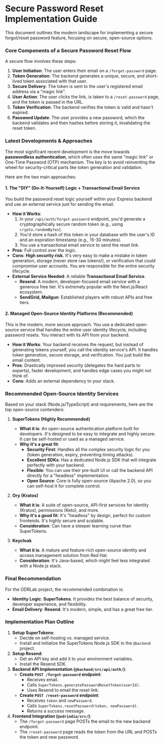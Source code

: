 # Secure Password Reset Implementation Guide

This document outlines the modern landscape for implementing a secure forgot/reset password feature, focusing on secure, open-source options.

### Core Components of a Secure Password Reset Flow

A secure flow involves these steps:
1.  **User Initiation**: The user enters their email on a `/forgot-password` page.
2.  **Token Generation**: The backend generates a unique, secure, and short-lived token associated with that user.
3.  **Secure Delivery**: The token is sent to the user's registered email address via a "magic link".
4.  **User Action**: The user clicks the link, is taken to a `/reset-password` page, and the token is passed in the URL.
5.  **Token Verification**: The backend verifies the token is valid and hasn't expired.
6.  **Password Update**: The user provides a new password, which the backend validates and then hashes before storing it, invalidating the reset token.

### Latest Developments & Approaches

The most significant recent development is the move towards **passwordless authentication**, which often uses the same "magic link" or One-Time Password (OTP) mechanism. The key is to avoid reinventing the wheel for security-critical parts like token generation and validation.

Here are the two main approaches:

#### 1. The "DIY" (Do-It-Yourself) Logic + Transactional Email Service

You build the password reset logic yourself within your Express backend and use an external service just for sending the email.

*   **How it Works**:
    1.  In your `/api/auth/forgot-password` endpoint, you'd generate a cryptographically secure random token (e.g., using `crypto.randomBytes`).
    2.  You'd store a hash of this token in your database with the user's ID and an expiration timestamp (e.g., 15-30 minutes).
    3.  You use a transactional email service to send the reset link.
*   **Pros**: Full control over the logic.
*   **Cons**: **High security risk.** It's very easy to make a mistake in token generation, storage (never store raw tokens!), or verification that could compromise user accounts. You are responsible for the entire security lifecycle.
*   **External Service Needed**: A reliable **Transactional Email Service**.
    *   **Resend**: A modern, developer-focused email service with a generous free tier. It's extremely popular with the Next.js/React ecosystem.
    *   **SendGrid, Mailgun**: Established players with robust APIs and free tiers.

#### 2. Managed Open-Source Identity Platforms (Recommended)

This is the modern, more secure approach. You use a dedicated open-source service that handles the entire user identity lifecycle, including password resets. You interact with its API from your backend.

*   **How it Works**: Your backend receives the request, but instead of generating tokens yourself, you call the identity service's API. It handles token generation, secure storage, and verification. You just build the email content.
*   **Pros**: Drastically improved security (delegates the hard parts to experts), faster development, and handles edge cases you might not think of.
*   **Cons**: Adds an external dependency to your stack.

### Recommended Open-Source Identity Services

Based on your stack (Node.js/TypeScript) and requirements, here are the top open-source contenders:

1.  **SuperTokens (Highly Recommended)**
    *   **What it is**: An open-source authentication platform built for developers. It's designed to be easy to integrate and highly secure. It can be self-hosted or used as a managed service.
    *   **Why it's a great fit**:
        *   **Security First**: Handles all the complex security logic for you (token generation, expiry, preventing timing attacks).
        *   **Excellent SDKs**: Has a dedicated Node.js SDK that will integrate perfectly with your backend.
        *   **Flexible**: You can use their pre-built UI or call the backend API directly for a "headless" implementation.
        *   **Open Source**: Core is fully open-source (Apache 2.0), so you can self-host it for complete control.

2.  **Ory (Kratos)**
    *   **What it is**: A suite of open-source, API-first services for identity (Kratos), permissions (Keto), and more.
    *   **Why it's a good fit**: It's "headless" by design, perfect for custom frontends. It's highly secure and scalable.
    *   **Consideration**: Can have a steeper learning curve than SuperTokens.

3.  **Keycloak**
    *   **What it is**: A mature and feature-rich open-source identity and access management solution from Red Hat.
    *   **Consideration**: It's Java-based, which might feel less integrated with a Node.js stack.

### Final Recommendation

For the ODRLab project, the recommended combination is:

*   **Identity Logic**: **SuperTokens**. It provides the best balance of security, developer experience, and flexibility.
*   **Email Delivery**: **Resend**. It's modern, simple, and has a great free tier.

### Implementation Plan Outline

1.  **Setup SuperTokens**:
    *   Decide on self-hosting vs. managed service.
    *   Install and initialize the SuperTokens Node.js SDK in the `@backend` project.
2.  **Setup Resend**:
    *   Get an API key and add it to your environment variables.
    *   Install the Resend SDK.
3.  **Backend API Implementation (`@backend/src/api/auth/`)**:
    *   **Create `POST /forgot-password` endpoint**:
        *   Receives email.
        *   Calls `SuperTokens.generatePasswordResetToken(userId)`.
        *   Uses Resend to email the reset link.
    *   **Create `POST /reset-password` endpoint**:
        *   Receives `token` and `newPassword`.
        *   Calls `SuperTokens.resetPassword(token, newPassword)`.
        *   Returns a success message.
4.  **Frontend Integration (`@odrindia/src/`)**:
    *   The `/forgot-password` page POSTs the email to the new backend endpoint.
    *   The `/reset-password` page reads the token from the URL and POSTs the token and new password.
